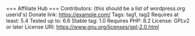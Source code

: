 === Affiliate Hub ===
Contributors: (this should be a list of wordpress.org userid's)
Donate link: https://example.com/
Tags: tag1, tag2
Requires at least: 5.4
Tested up to:  6.6
Stable tag: 1.0
Requires PHP: 8.2
License: GPLv2 or later
License URI: https://www.gnu.org/licenses/gpl-2.0.html

